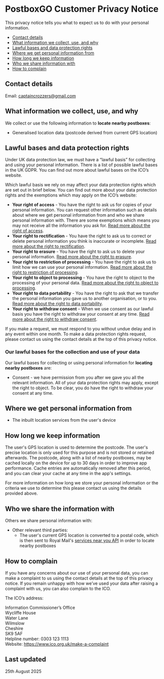 # PostboxGO Customer Privacy Notice

This privacy notice tells you what to expect us to do with your personal information.

- [Contact details](#contact-details)
- [What information we collect, use, and why](#what-information-we-collect-use-and-why)
- [Lawful bases and data protection rights](#lawful-bases-and-data-protection-rights)
- [Where we get personal information from](#where-we-get-personal-information-from)
- [How long we keep information](#how-long-we-keep-information)
- [Who we share information with](#who-we-share-the-information-with)
- [How to complain](#how-to-complain)

## Contact details

Email: [captaincrozzers@gmail.com](mailto:captaincrozzers@gmail.com)

## What information we collect, use, and why

We collect or use the following information to **locate nearby postboxes**:

- Generalised location data (postcode derived from current GPS location)

## Lawful bases and data protection rights

Under UK data protection law, we must have a “lawful basis” for collecting and using your personal information.
There is a list of possible lawful bases in the UK GDPR. You can find out more about lawful bases on the ICO’s website.

Which lawful basis we rely on may affect your data protection rights which are set out in brief below.
You can find out more about your data protection rights and the exemptions which may apply on the ICO’s website:

- **Your right of access** - You have the right to ask us for copies of your personal information.
  You can request other information such as details about where we get personal information from and
  who we share personal information with. There are some exemptions which means you may not receive
  all the information you ask for. [Read more about the right of access](https://ico.org.uk/for-organisations/advice-for-small-organisations/privacy-notices-and-cookies/create-your-own-privacy-notice/your-data-protection-rights/#roa).
- **Your right to rectification** - You have the right to ask us to correct or delete personal information
  you think is inaccurate or incomplete. [Read more about the right to rectification](https://ico.org.uk/for-organisations/advice-for-small-organisations/privacy-notices-and-cookies/create-your-own-privacy-notice/your-data-protection-rights/#rtr).
- **Your right to erasure** - You have the right to ask us to delete your personal information.
  [Read more about the right to erasure](https://ico.org.uk/for-organisations/advice-for-small-organisations/privacy-notices-and-cookies/create-your-own-privacy-notice/your-data-protection-rights/#rte).
- **Your right to restriction of processing** - You have the right to ask us to limit how we can use
  your personal information. [Read more about the right to restriction of processing](https://ico.org.uk/for-organisations/advice-for-small-organisations/privacy-notices-and-cookies/create-your-own-privacy-notice/your-data-protection-rights/#rtrop).
- **Your right to object to processing** - You have the right to object to the processing of your
  personal data. [Read more about the right to object to processing](https://ico.org.uk/for-organisations/advice-for-small-organisations/privacy-notices-and-cookies/create-your-own-privacy-notice/your-data-protection-rights/#rto).
- **Your right to data portability** - You have the right to ask that we transfer the personal information
  you gave us to another organisation, or to you. [Read more about the right to data portability](https://ico.org.uk/for-organisations/advice-for-small-organisations/privacy-notices-and-cookies/create-your-own-privacy-notice/your-data-protection-rights/#rtdp).
- **Your right to withdraw consent** – When we use consent as our lawful basis you have the right to withdraw
  your consent at any time. [Read more about the right to withdraw consent](https://ico.org.uk/for-organisations/advice-for-small-organisations/privacy-notices-and-cookies/create-your-own-privacy-notice/your-data-protection-rights/#rtwc).

If you make a request, we must respond to you without undue delay and in any event within one month.
To make a data protection rights request, please contact us using the contact details at the top of this privacy notice.

### Our lawful bases for the collection and use of your data

Our lawful bases for collecting or using personal information for **locating nearby postboxes** are:

- Consent - we have permission from you after we gave you all the relevant information. All of your
  data protection rights may apply, except the right to object. To be clear, you do have the right
  to withdraw your consent at any time.

## Where we get personal information from

- The inbuilt location services from the user's device

## How long we keep information

The user's GPS location is used to determine the postcode. The user's precise location is only used
for this purpose and is not stored or retained afterwards. The postcode, along with a list of
nearby postboxes, may be cached locally on the device for up to 30 days in order to
improve app performance. Cache entries are automatically removed after this period, and you can
clear your cache at any time in the app's settings.

For more information on how long we store your personal information or the criteria we use to
determine this please contact us using the details provided above.

## Who we share the information with

Others we share personal information with:
- Other relevant third parties:
  - The user's current GPS location is converted to a postal code, which is then sent to Royal Mail's
    [services near you API](https://www.royalmail.com/services-near-you) in order to locate nearby postboxes

## How to complain

If you have any concerns about our use of your personal data, you can make a complaint to us using the contact details at the top of this privacy notice.
If you remain unhappy with how we’ve used your data after raising a complaint with us, you can also complain to the ICO.

The ICO’s address:

Information Commissioner’s Office  
Wycliffe House  
Water Lane  
Wilmslow  
Cheshire  
SK9 5AF  
Helpline number: 0303 123 1113  
Website: https://www.ico.org.uk/make-a-complaint

## Last updated

25th August 2025